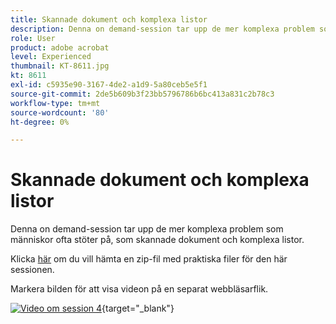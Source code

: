 ```yaml
---
title: Skannade dokument och komplexa listor
description: Denna on demand-session tar upp de mer komplexa problem som människor ofta stöter på, som skannade dokument och komplexa listor
role: User
product: adobe acrobat
level: Experienced
thumbnail: KT-8611.jpg
kt: 8611
exl-id: c5935e90-3167-4de2-a1d9-5a80ceb5e5f1
source-git-commit: 2de5b609b3f23bb5796786b6bc413a831c2b78c3
workflow-type: tm+mt
source-wordcount: '80'
ht-degree: 0%

---
```


# Skannade dokument och komplexa listor

Denna on demand-session tar upp de mer komplexa problem som människor ofta stöter på, som skannade dokument och komplexa listor.

Klicka [här](../assets/accessibilitysession4.zip) om du vill hämta en zip-fil med praktiska filer för den här sessionen.

Markera bilden för att visa videon på en separat webbläsarflik.

[![Video om session 4](../assets/Accessibilitysession4_YT.png)](https://youtu.be/RuBk6DqJBFc){target=&quot;_blank&quot;}
